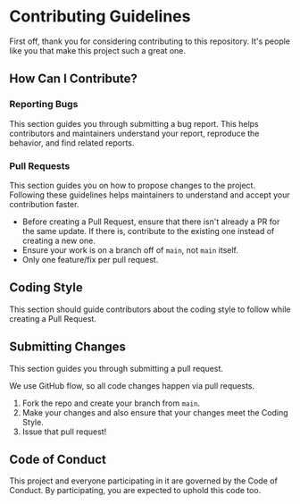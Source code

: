 # Contributing Guidelines

First off, thank you for considering contributing to this repository. It's people like you that make this project such a great one.

## How Can I Contribute?

### Reporting Bugs

This section guides you through submitting a bug report. This helps contributors and maintainers understand your report, reproduce the behavior, and find related reports.

### Pull Requests

This section guides you on how to propose changes to the project. Following these guidelines helps maintainers to understand and accept your contribution faster.

- Before creating a Pull Request, ensure that there isn't already a PR for the same update. If there is, contribute to the existing one instead of creating a new one.
- Ensure your work is on a branch off of `main`, not `main` itself.
- Only one feature/fix per pull request.

## Coding Style

This section should guide contributors about the coding style to follow while creating a Pull Request.

## Submitting Changes

This section guides you through submitting a pull request.

We use GitHub flow, so all code changes happen via pull requests.

1. Fork the repo and create your branch from `main`.
2. Make your changes and also ensure that your changes meet the Coding Style.
3. Issue that pull request!

## Code of Conduct

This project and everyone participating in it are governed by the Code of Conduct. By participating, you are expected to uphold this code too.